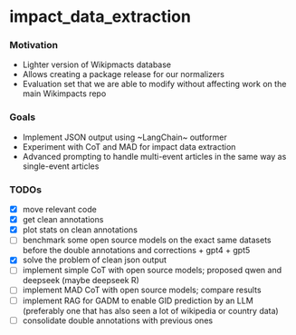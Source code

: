 # impact_data_extraction

### Motivation
- Lighter version of Wikipmacts database
- Allows creating a package release for our normalizers
- Evaluation set that we are able to modify without affecting work on the main Wikimpacts repo

### Goals
- Implement JSON output using ~LangChain~ outformer
- Experiment with CoT and MAD for impact data extraction
- Advanced prompting to handle multi-event articles in the same way as single-event articles

### TODOs
- [x] move relevant code
- [x] get clean annotations
- [x] plot stats on clean annotations
- [ ] benchmark some open source models on the exact same datasets before the double annotations and corrections + gpt4 + gpt5
- [x] solve the problem of clean json output
- [ ] implement simple CoT with open source models; proposed qwen and deepseek (maybe deepseek R)
- [ ] implement MAD CoT with open source models; compare results
- [ ] implement RAG for GADM to enable GID prediction by an LLM (preferably one that has also seen a lot of wikipedia or country data)
- [ ] consolidate double annotations with previous ones